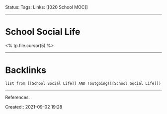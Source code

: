 Status: 
Tags: 
Links: [[020 School MOC]]
___
# School Social Life
<% tp.file.cursor(5) %>
___
# Backlinks
```dataview
list from [[School Social Life]] AND !outgoing([[School Social Life]])
```
___
References:

Created:: 2021-09-02 19:28
